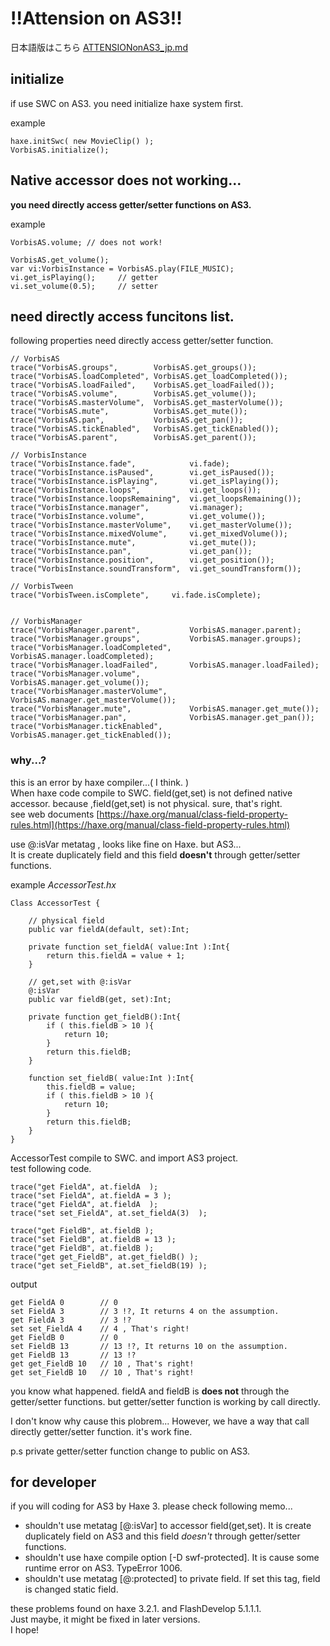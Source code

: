 # !!Attension on AS3!!

日本語版はこちら [ATTENSIONonAS3_jp.md](https://github.com/TuduraoJin/VorbisAS/blob/master/ATTENSIONonAS3_jp.md)

## initialize
if use SWC on AS3. you need initialize haxe system first.

example

	haxe.initSwc( new MovieClip() );
	VorbisAS.initialize();

## Native accessor does not working...

**you need directly access getter/setter functions on AS3.**

example

    VorbisAS.volume; // does not work!

    VorbisAS.get_volume();
	var vi:VorbisInstance = VorbisAS.play(FILE_MUSIC);
	vi.get_isPlaying();     // getter
	vi.set_volume(0.5);     // setter
	

## need directly access funcitons list.

following properties need directly access getter/setter function.

	// VorbisAS
	trace("VorbisAS.groups",		VorbisAS.get_groups());
	trace("VorbisAS.loadCompleted",	VorbisAS.get_loadCompleted());
	trace("VorbisAS.loadFailed",	VorbisAS.get_loadFailed());
	trace("VorbisAS.volume",		VorbisAS.get_volume());
	trace("VorbisAS.masterVolume",	VorbisAS.get_masterVolume());
	trace("VorbisAS.mute",			VorbisAS.get_mute());
	trace("VorbisAS.pan",			VorbisAS.get_pan());
	trace("VorbisAS.tickEnabled", 	VorbisAS.get_tickEnabled());
	trace("VorbisAS.parent",		VorbisAS.get_parent());
	
	// VorbisInstance
	trace("VorbisInstance.fade",			vi.fade);
	trace("VorbisInstance.isPaused",		vi.get_isPaused());
	trace("VorbisInstance.isPlaying",		vi.get_isPlaying());
	trace("VorbisInstance.loops",			vi.get_loops());
	trace("VorbisInstance.loopsRemaining",	vi.get_loopsRemaining());
	trace("VorbisInstance.manager",			vi.manager);
	trace("VorbisInstance.volume",			vi.get_volume());
	trace("VorbisInstance.masterVolume",	vi.get_masterVolume());
	trace("VorbisInstance.mixedVolume",		vi.get_mixedVolume());
	trace("VorbisInstance.mute",			vi.get_mute());
	trace("VorbisInstance.pan",				vi.get_pan());
	trace("VorbisInstance.position",		vi.get_position());
	trace("VorbisInstance.soundTransform", 	vi.get_soundTransform());
	
	// VorbisTween
	trace("VorbisTween.isComplete",		vi.fade.isComplete);

	
	// VorbisManager
	trace("VorbisManager.parent",			VorbisAS.manager.parent);
	trace("VorbisManager.groups",			VorbisAS.manager.groups);
	trace("VorbisManager.loadCompleted",	VorbisAS.manager.loadCompleted);
	trace("VorbisManager.loadFailed",		VorbisAS.manager.loadFailed);
	trace("VorbisManager.volume",			VorbisAS.manager.get_volume());
	trace("VorbisManager.masterVolume",		VorbisAS.manager.get_masterVolume());
	trace("VorbisManager.mute",				VorbisAS.manager.get_mute());
	trace("VorbisManager.pan",				VorbisAS.manager.get_pan());
	trace("VorbisManager.tickEnabled", 		VorbisAS.manager.get_tickEnabled());


### why...?

this is an error by haxe compiler...( I think. )  
When haxe code compile to SWC.
field(get,set) is not defined native accessor.
because ,field(get,set) is not physical.
sure, that's right.  
see web documents [https://haxe.org/manual/class-field-property-rules.html](https://haxe.org/manual/class-field-property-rules.html)

use @:isVar metatag , looks like fine on Haxe.
but AS3...  
It is create duplicately field and this field **doesn't** through getter/setter functions.

example
*AccessorTest.hx*

	Class AccessorTest {
		
		// physical field
		public var fieldA(default, set):Int;
		
		private function set_fieldA( value:Int ):Int{
			return this.fieldA = value + 1;
		}
		
		// get,set with @:isVar 		
		@:isVar
		public var fieldB(get, set):Int;
		
		private function get_fieldB():Int{
			if ( this.fieldB > 10 ){
				return 10;
			}
			return this.fieldB;
		}
		
		function set_fieldB( value:Int ):Int{
			this.fieldB = value;
			if ( this.fieldB > 10 ){
				return 10;
			}
			return this.fieldB;
		}
	}

AccessorTest compile to SWC. and import AS3 project.	
test following code.

	trace("get FieldA", at.fieldA  );
	trace("set FieldA", at.fieldA = 3 );
	trace("get FieldA", at.fieldA  );
	trace("set set_FieldA", at.set_fieldA(3)  );
	
	trace("get FieldB", at.fieldB );
	trace("set FieldB", at.fieldB = 13 );
	trace("get FieldB", at.fieldB );
	trace("get get_FieldB", at.get_fieldB() );
	trace("get set_FieldB", at.set_fieldB(19) );

output

	get FieldA 0		// 0
	set FieldA 3		// 3 !?, It returns 4 on the assumption.
	get FieldA 3		// 3 !?
	set set_FieldA 4 	// 4 , That's right!
	get FieldB 0 		// 0
	set FieldB 13		// 13 !?, It returns 10 on the assumption.
	get FieldB 13		// 13 !?
	get get_FieldB 10	// 10 , That's right!
	get set_FieldB 10	// 10 , That's right!

you know what happened.
fieldA and fieldB is **does not** through the getter/setter functions.
but getter/setter function is working by call directly.

I don't know why cause this plobrem...
However, we have a way that call directly getter/setter function.
it's work fine.

p.s private getter/setter function change to public on AS3.

## for developer 
if you will coding for AS3 by Haxe 3.
please check following memo...

* shouldn't use metatag [@:isVar] to accessor field(get,set). It is create duplicately field on AS3 and this field *doesn't* through getter/setter functions.
* shouldn't use haxe compile option [-D swf-protected]. It is cause some runtime error on AS3. TypeError 1006.
* shouldn't use metatag [@:protected] to private field. If set this tag, field is changed static field.

these problems found on haxe 3.2.1. and FlashDevelop 5.1.1.1.     
Just maybe, it might be fixed in later versions.     
I hope!
